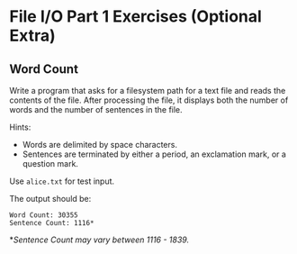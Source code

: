 # File I/O Part 1 Exercises (Optional Extra)

## Word Count

Write a program that asks for a filesystem path for a text file and reads the contents of the file. After processing the file, it displays both the number of words and the number of sentences in the file.

Hints: 
- Words are delimited by space characters.
- Sentences are terminated by either a period, an exclamation mark, or a question mark.

Use `alice.txt` for test input.

The output should be:
```
Word Count: 30355
Sentence Count: 1116*
```
**Sentence Count may vary between 1116 - 1839.*
